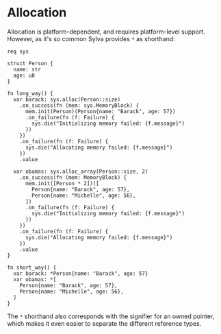 # Allocation

Allocation is platform-dependent, and requires platform-level support. However,
as it's so common Sylva provides `*` as shorthand:

```sylva
req sys

struct Person {
  name: str
  age: u8
}

fn long_way() {
  var barack: sys.alloc(Person::size)
    .on_success(fn (mem: sys.MemoryBlock) {
      mem.init(Person)(Person{name: "Barack", age: 57})
      .on_failure(fn (f: Failure) {
        sys.die("Initializing memory failed: {f.message}")
      })
    })
    .on_failure(fn (f: Failure) {
      sys.die("Allocating memory failed: {f.message}")
    })
    .value

  var obamas: sys.alloc_array(Person::size, 2)
    .on_success(fn (mem: MemoryBlock) {
      mem.init([Person * 2])([
        Person{name: "Barack", age: 57},
        Person{name: "Michelle", age: 56},
      ])
      .on_failure(fn (f: Failure) {
        sys.die("Initializing memory failed: {f.message}")
      })
    })
    .on_failure(fn (f: Failure) {
      sys.die("Allocating memory failed: {f.message}")
    })
    .value
}

fn short_way() {
  var barack: *Person{name: "Barack", age: 57}
  var obamas: *[
    Person{name: "Barack", age: 57},
    Person{name: "Michelle", age: 56},
  ]
}
```

The `*` shorthand also corresponds with the signifier for an owned pointer,
which makes it even easier to separate the different reference types.
